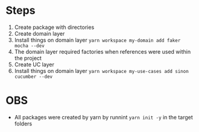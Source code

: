 # Steps

1. Create package with directories
1. Create domain layer
1. Install things on domain layer `yarn workspace my-domain add faker mocha --dev`
1. The domain layer required factories when references were used within the project
1. Create UC layer
1. Install things on domain layer `yarn workspace my-use-cases add sinon cucumber --dev`

# OBS

* All packages were created by yarn by runnint `yarn init -y` in the target folders
